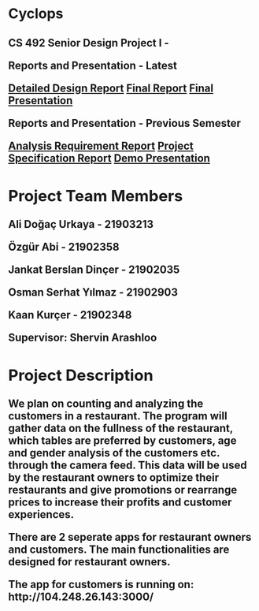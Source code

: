 <h1> Cyclops </h1>
<h2> CS 492 Senior Design Project I - <Spring 2023 </h2>

<p>Reports and Presentation - Latest</p>
<a href="2332_DetailedDesignReport.pdf">Detailed Design Report</a>
<a href="2332_FinalReport.pdf">Final Report</a>
<a href="T2332 Cyclops - Final Presentation.pptx">Final Presentation</a>
  
<p>Reports and Presentation - Previous Semester</p>
<a href="T2332_Analysis_Requirements_Report.pdf">Analysis Requirement Report</a>
<a href="T2332_Project_Specification_Document.pdf">Project Specification Report</a>
<a href="Cyclops_Demo_Presentation.pptx">Demo Presentation</a>

<h2> Project Team Members </h2>
<p>Ali Doğaç Urkaya - 21903213</p>
<p>Özgür Abi - 21902358</p>
<p>Jankat Berslan Dinçer - 21902035</p>
<p>Osman Serhat Yılmaz - 21902903</p>
<p>Kaan Kurçer - 21902348 </p>
<p>Supervisor: Shervin Arashloo </p>

<h2> Project Description </h2>
<p> We plan on counting and analyzing the customers in a restaurant. The program will gather data on the fullness of the restaurant, which tables are preferred by customers, age and gender analysis of the customers etc. through the camera feed. This data will be used by the restaurant owners to optimize their restaurants and give promotions or rearrange prices to increase their profits and customer experiences. </p>

<p> There are 2 seperate apps for restaurant owners and customers. The main functionalities are designed for restaurant owners. </p>
<p> The app for customers is running on: http://104.248.26.143:3000/</p>
